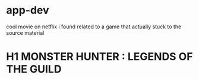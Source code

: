 # app-dev

cool movie on netflix i found related to a game that actually stuck to the source material

# H1 **MONSTER HUNTER : LEGENDS OF THE GUILD**
